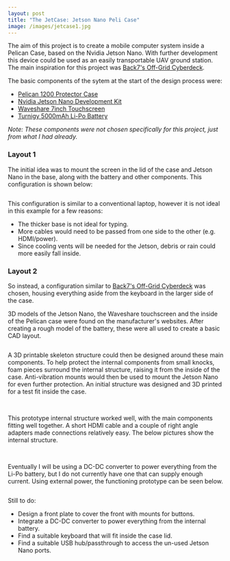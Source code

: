 ```yaml
---
layout: post
title: "The JetCase: Jetson Nano Peli Case"
image: /images/jetcase1.jpg
---
```


The aim of this project is to create a mobile computer system inside a Pelican Case, based on the Nvidia Jetson Nano. With further development this device could be used as an easily transportable UAV ground station. The main inspiration for this project was [Back7's Off-Grid Cyberdeck](https://back7.co/home/raspberry-pi-recovery-kit).

The basic components of the sytem at the start of the design process were:
* [Pelican 1200 Protector Case](https://peliproducts.co.uk/1200-protector-case)
* [Nvidia Jetson Nano Development Kit](https://developer.nvidia.com/embedded/jetson-nano-developer-kit)
* [Waveshare 7inch Touchscreen](https://www.waveshare.com/wiki/7inch_HDMI_LCD_(B))
* [Turnigy 5000mAh Li-Po Battery](https://hobbyking.com/en_us/turnigy-battery-5000mah-4s-25c-lipo-pack-xt-90.html?___store=en_us)

*Note: These components were not chosen specifically for this project, just from what I had already.*

### Layout 1

The initial idea was to mount the screen in the lid of the case and Jetson Nano in the base, along with the battery and other components. This configuration is shown below:

<img src="/images/jetcase_old2.jpg" alt="" class="inline">

This configuration is similar to a conventional laptop, however it is not ideal in this example for a few reasons:
* The thicker base is not ideal for typing.
* More cables would need to be passed from one side to the other (e.g. HDMI/power).
* Since cooling vents will be needed for the Jetson, debris or rain could more easily fall inside.

### Layout 2

So instead, a configuration similar to [Back7's Off-Grid Cyberdeck](https://back7.co/home/raspberry-pi-recovery-kit) was chosen, housing everything aside from the keyboard in the larger side of the case.

3D models of the Jetson Nano, the Waveshare touchscreen and the inside of the Pelican case were found on the manufacturer's websites. After creating a rough model of the battery, these were all used to create a basic CAD layout.

<img src="/images/peli_base_1.jpg" alt="" class="inline">

A 3D printable skeleton structure could then be designed around these main components. To help protect the internal components from small knocks, foam pieces surround the internal structure, raising it from the inside of the case. Anti-vibration mounts would then be used to mount the Jetson Nano for even further protection. An initial structure was designed and 3D printed for a test fit inside the case.

<img src="/images/peli_base_3.jpg" alt="" class="inline">
<img src="/images/jetcase1.jpg" alt="" class="inline">

This prototype internal structure worked well, with the main components fitting well together. A short HDMI cable and a couple of right angle adapters made connections relatively easy. The below pictures show the internal structure.

<img src="/images/jetframe1.jpg" alt="" class="inline">
<img src="/images/jetframe2.jpg" alt="" class="inline">
<img src="/images/jetframe3.jpg" alt="" class="inline">

Eventually I will be using a DC-DC converter to power everything from the Li-Po battery, but I do not currently have one that can supply enough current. Using external power, the functioning prototype can be seen below.

<img src="/images/jetcase_externalpower1.jpg" alt="" class="inline">

Still to do:
* Design a front plate to cover the front with mounts for buttons.
* Integrate a DC-DC converter to power everything from the internal battery.
* Find a suitable keyboard that will fit inside the case lid.
* Find a suitable USB hub/passthrough to access the un-used Jetson Nano ports.

